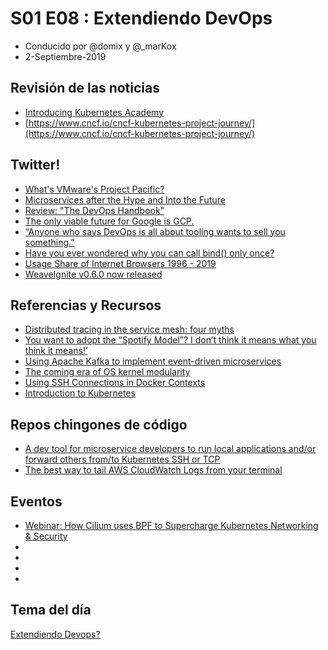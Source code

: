 # S01 E08 : Extendiendo DevOps

- Conducido por @domix y @_marKox
- 2-Septiembre-2019

<!---
## Contenido

- 00:00:00 - ¡Bienvenida al podcast!
- 00:02:00 - Revisión de las noticias
- 00:04:00 - Tema
--->

## Revisión de las noticias

* [Introducing Kubernetes Academy](https://twitter.com/cloudnativeapps/status/1166380599998726145/)
* [https://www.cncf.io/cncf-kubernetes-project-journey/](https://www.cncf.io/cncf-kubernetes-project-journey/)

## Twitter!

* [What's VMware's Project Pacific?](https://twitter.com/i/web/status/1166009717392412673)
* [Microservices after the Hype and Into the Future](https://twitter.com/ewolff/status/1166604164362887168/)
* [Review: "The DevOps Handbook"](https://twitter.com/PabloIF/status/1166252300702224385/)
* [The only viable future for Google is GCP.](https://twitter.com/solomonstre/status/1166163747523780609/)
* [“Anyone who says DevOps is all about tooling wants to sell you something.”](https://twitter.com/azimman/status/1165413212616921088/)
* [Have you ever wondered why you can call bind() only once?](https://twitter.com/majek04/status/1167043557095608321)
* [Usage Share of Internet Browsers 1996 - 2019](https://twitter.com/dimensionmedia/status/1167806273846484993)
* [WeaveIgnite v0.6.0 now released](https://twitter.com/kubernetesonarm/status/1167576564571262976)

## Referencias y Recursos

* [Distributed tracing in the service mesh: four myths](https://linkerd.io/2019/08/09/service-mesh-distributed-tracing-myths/)
* [You want to adopt the “Spotify Model”? I don’t think it means what you think it means!’](https://medium.com/serious-scrum/you-want-to-adopt-the-spotify-model-i-dont-think-it-means-what-you-think-it-means-7df4316081f)
* [Using Apache Kafka to implement event-driven microservices
](https://dev.to/victorgil/using-apache-kafka-to-implement-event-driven-microservices-af2)
* [The coming era of OS kernel modularity](https://twitter.com/nanovms/status/1135967432638488576/)
* [Using SSH Connections in Docker Contexts](https://blog.mikesir87.io/2019/08/using-ssh-connections-in-docker-contexts/)
* [Introduction to Kubernetes](https://www.edx.org/course/introduction-to-kubernetes)


## Repos chingones de código

* [A dev tool for microservice developers to run local applications and/or forward others from/to Kubernetes SSH or TCP](https://github.com/eko/monday)
* [The best way to tail AWS CloudWatch Logs from your terminal](https://github.com/lucagrulla/cw)


## Eventos

* [Webinar: How Cilium uses BPF to Supercharge Kubernetes Networking & Security](https://www.cncf.io/webinars/how-cilium-uses-bpf-to-supercharge-kubernetes-networking-security/)
* []()
* []()
* []()
* []()


## Tema del día

[Extendiendo Devops?](https://smarchy.com/blog/f/archops-part-ii-extending-the-devops-loop)

